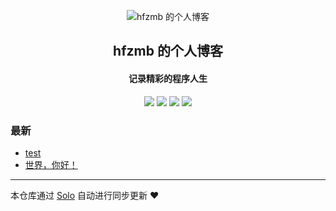 <p align="center"><img alt="hfzmb 的个人博客" src="https://timgsa.baidu.com/timg?image&quality=80&size=b9999_10000&sec=1603543348513&di=563d3eba9443a016e8b2e1e5740c3999&imgtype=0&src=http%3A%2F%2Fa3.att.hudong.com%2F14%2F75%2F01300000164186121366756803686.jpg"></p><h2 align="center">
hfzmb 的个人博客
</h2>

<h4 align="center">记录精彩的程序人生</h4>
<p align="center"><a title="hfzmb 的个人博客" target="_blank" href="https://github.com/meify/solo-blog"><img src="https://img.shields.io/github/last-commit/meify/solo-blog.svg?style=flat-square&color=FF9900"></a>
<a title="GitHub repo size in bytes" target="_blank" href="https://github.com/meify/solo-blog"><img src="https://img.shields.io/github/repo-size/meify/solo-blog.svg?style=flat-square"></a>
<a title="Solo Version" target="_blank" href="https://github.com/88250/solo/releases"><img src="https://img.shields.io/badge/solo-4.3.1-f1e05a.svg?style=flat-square&color=blueviolet"></a>
<a title="Hits" target="_blank" href="https://github.com/88250/hits"><img src="https://hits.b3log.org/meify/solo-blog.svg"></a></p>

### 最新

* [test](http://www.meifeiyu.xyz/articles/2020/10/24/1603491954661.html)
* [世界，你好！](http://www.meifeiyu.xyz/hello-solo)



---

本仓库通过 [Solo](https://github.com/88250/solo) 自动进行同步更新 ❤️ 